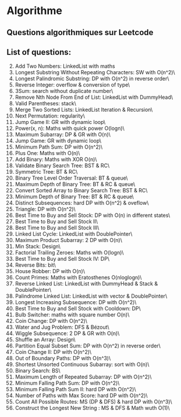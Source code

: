 # Algorithme
## Questions algorithmiques sur Leetcode
## List of questions: 
2. Add Two Numbers: LinkedList with maths
3. Longest Substring Without Repeating Characters: SW with O(n^2)\
5. Longest Palindromic Substring: DP with O(n^2) in reverse order\
7. Reverse Integer: overflow & conversion of type\
15. 3Sum: search without duplicate number\
19. Remove Nth Node From End of List: LinkedList with DummyHead\
20. Valid Parentheses: stack\
21. Merge Two Sorted Lists: LinkedList Iteration & Recursion\
31. Next Permutation: regularity\
45. Jump Game II: GR with dynamic loop\
50. Power(x, n): Maths with quick power O(logn)\
53. Maximum Subarray: DP & GR with O(n)\
55. Jump Game: GR with dynamic loop\
64. Minimum Path Sum: DP with O(n^2)\
66. Plus One: Maths with O(n)\
67. Add Binary: Maths with XOR O(n)\
98. Validate Binary Search Tree: BST & RC\
101. Symmetric Tree: BT & RC\
102. Binary Tree Level Order Traversal: BT & queue\ 
104. Maximum Depth of Binary Tree: BT & RC & queue\
108. Convert Sorted Array to Binary Search Tree: BST & RC\
111. Minimum Depth of Binary Tree: BT & RC & queue\
115. Distinct Subsequences: hard DP with O(n^2) & oveflow\
120. Triangle: DP with O(n^2)\
121. Best Time to Buy and Sell Stock: DP with O(n) in different states\
122. Best Time to Buy and Sell Stock II\
123. Best Time to Buy and Sell Stock III\
141. Linked List Cycle: LinkedList with DoublePointer\
152. Maximum Product Subarray: 2 DP with O(n)\
155. Min Stack: Design\
172. Factorial Trailing Zeroes: Maths with O(logn)\
188. Best Time to Buy and Sell Stock IV: DP\
190. Reverse Bits: bit\
198. House Robber: DP with O(n)\
204. Count Primes: Maths with Eratosthenes O(nloglogn)\
206. Reverse Linked List: LinkedList with DummyHead & Stack & DoublePointer\
234. Palindrome Linked List: LinkedList with vector & DoublePointer\
300. Longest Increasing Subsequence: DP with O(n^2)\
309. Best Time to Buy and Sell Stock with Cooldown: DP\
319. Bulb Switcher: maths with square number O(n)\
322. Coin Change: DP with O(n^2)\
365. Water and Jug Problem: DFS & Bézout\
376. Wiggle Subsequence: 2 DP & GR with O(n)\
384. Shuffle an Array: Design\
416. Partition Equal Subset Sum: DP with O(n^2) in reverse order\
518. Coin Change II: DP with O(n^2)\
576. Out of Boundary Paths: DP with O(n^3)\
581. Shortest Unsorted Continuous Subarray: sort with O(n)\
704. Binary Search: BS\
714. Maximum Length of Repeated Subarray: DP with O(n^2)\
931. Minimum Falling Path Sum: DP with O(n^2)\
1289. Minimum Falling Path Sum II: hard DP with O(n^2)\
1301. Number of Paths with Max Score: hard DP with O(n^2)\
1575. Count All Possible Routes: MS (DP & DFS) & hard DP with O(n^3)\
2745. Construct the Longest New String : MS & DFS & Math wuth O(1)\
